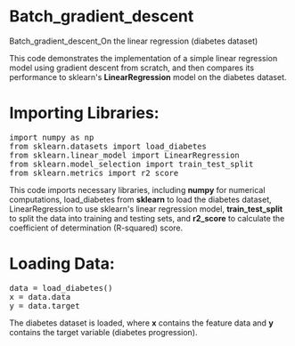 # Batch_gradient_descent
Batch_gradient_descent_On the linear regression (diabetes dataset)


This code demonstrates the implementation of a simple linear regression model using gradient descent from scratch, and then compares its performance to sklearn's **LinearRegression** model on the diabetes dataset.
# Importing Libraries:
<pre>
import numpy as np
from sklearn.datasets import load_diabetes
from sklearn.linear_model import LinearRegression
from sklearn.model_selection import train_test_split
from sklearn.metrics import r2_score
</pre>

This code imports necessary libraries, including **numpy** for numerical computations, load_diabetes from **sklearn** to load the diabetes dataset, LinearRegression to use sklearn's linear regression model, **train_test_split** to split the data into training and testing sets, and **r2_score** to calculate the coefficient of determination (R-squared) score.
# Loading Data:
<pre>
data = load_diabetes()
x = data.data
y = data.target
</pre>
The diabetes dataset is loaded, where **x** contains the feature data and **y** contains the target variable (diabetes progression).
